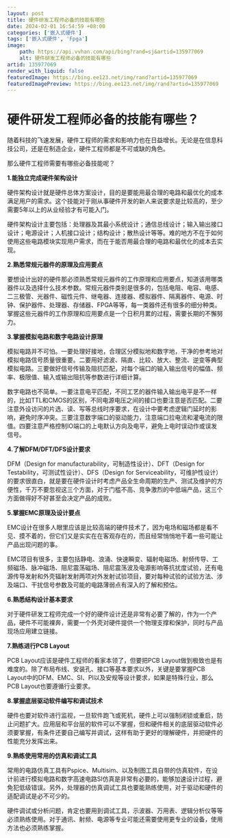 ```yaml
---
layout: post
title: 硬件研发工程师必备的技能有哪些
date: 2024-02-01 16:54:59 +08:00
categories: ['嵌入式硬件']
tags: ['嵌入式硬件', 'Fpga']
image:
    path: https://api.vvhan.com/api/bing?rand=sj&artid=135977069
    alt: 硬件研发工程师必备的技能有哪些
artid: 135977069
render_with_liquid: false
featuredImage: https://bing.ee123.net/img/rand?artid=135977069
featuredImagePreview: https://bing.ee123.net/img/rand?artid=135977069
---
```


# 硬件研发工程师必备的技能有哪些？

随着科技的飞速发展，硬件工程师的需求和影响力也在日益增长。无论是在信息科技公司，还是在制造企业，硬件工程师都是不可或缺的角色。

那么硬件工程师需要有哪些必备技能呢？

**1.能独立完成硬件架构设计**

硬件架构设计就是硬件总体方案设计，目的是要能用最合理的电路和最优化的成本满足用户的需求。这个技能对于刚从事硬件开发的新人来说要求是比较高的，至少需要5年以上的从业经验才有可能入门。

硬件架构设计主要包括：处理器及其最小系统设计；通信总线设计；输入输出接口设计；电源设计；人机接口设计；结构设计；散热设计等等。难的地方不在于如何使用这些电路模块实现用户需求，而在于能否用最合理的电路和最优化的成本去实现。

**2.熟悉常规元器件的原理及应用要点**

要想设计出好的硬件那必须熟悉常规元器件的工作原理和应用要点，知道该用哪类器件以及选择什么技术参数。常规元器件类别是很多的，包括电阻、电容、电感、二三极管、光器件、磁性元件、继电器、连接器、模拟器件、隔离器件、电源、时钟、保护器件、处理器、存储器、FPGA等等，每一类器件还有很多的细分种类。掌握这些元器件的工作原理和应用要点是一个日积月累的过程，需要长期的不懈努力。

**3.掌握模拟电路和数字电路设计原理**

模拟电路并不可怕。一要处理好接地，合理区分模拟地和数字地，干净的参考地对模拟电路信号质量很重要。二要用好滤波、隔直、比较、放大、整流、逆变等典型模拟电路。三要做好信号传输及阻抗匹配，对每个端口的输入输出信号的幅值、频率、极限值、输入或输出阻抗等参数进行详细计算。

数字电路也不简单。一要注意电平匹配，不同工艺的器件输入输出电平是不一样的，比如TTL和CMOS的区别，不同电源电压之间的接口也要注意是否匹配。二要注意外设访问的片选、读、写等总线时序要求，在设计中要考虑逻辑门延时的影响，避免时序冲突。三要注意数字端口的驱动能力，注意端口拉电流和灌电流的限值。四要注意严格控制IO端口的上电默认方向及电平，避免上电时误动作或误发信号。

**4.了解DFM/DFT/DFS设计要求**

DFM（Design for manufacturability，可制造性设计）、DFT（Design for Testability，可测试性设计）、DFS（Design for Serviceability，可维护性设计）的要求很直白，就是要在硬件设计时考虑产品全生命周期的生产、测试及维护的方便性，千万不要忽视这三个方面，对于门槛不高、竞争激烈的中低端产品，这三个方面做得好不好甚至会决定产品的成败。

**5.掌握EMC原理及设计要点**

EMC设计在很多人眼里应该是比较高端的硬件技术了，因为电场和磁场都是看不见、摸不着的，但它们又是实实在在客观存在的，而且经常悄悄地干着一些可能让产品出现问题的事。

EMC项目有很多，主要包括静电、浪涌、快速瞬变、辐射电磁场、射频传导、工频磁场、脉冲磁场、阻尼震荡磁场、阻尼震荡波及电源影响等抗扰度试验，还有电源传导发射和外壳辐射发射两项对外发射试验项目，要对每种试验的试验方法、涉及端口、干扰信号参数及可能的电路薄弱点有深入的了解和预估。

**6.熟悉结构设计基本要求**

对于硬件研发工程师完成一个好的硬件设计还是非常有必要了解的，作为一个产品，硬件不可能裸奔，需要一个外壳对硬件提供一个物理支撑和保护，同时与产品现场应用建立链接。

**7.熟练进行PCB Layout**

PCB Layout应该是硬件工程师的看家本领了，但要把PCB Layout做到极致也是有难度的。除了布局布线、安装孔、接口等基本要求以外，关键是要掌握PCB Layout中的DFM、EMC、SI、PI以及安规等设计要求，如果是特殊行业，那么PCB Layout也要遵循行业要求。

**8.掌握底层驱动软件编写和调试技术**

硬件也要对软件进行监视，一旦软件跑飞或死机，硬件上可以强制闭锁或重启，防止问题扩大。应用层和平台层的软件可以不掌握，但和硬件相关的底层驱动软件必须要掌握，有条件还要自己编写并调试，这样有助于更好的理解硬件，并把硬件的性能充分发挥出来。

**9.熟练使用常用的仿真和调试工具**

常用的电路仿真工具有Pspice、Multisim、以及制图工具自带的仿真软件，在设计前进行模拟电路和数字高速电路SI仿真是非常有必要的，能够加速设计过程，避免犯低级错误。另外，处理器的仿真调试工具也要能熟练使用，对于驱动和硬件的适配调试是必不可少的。

硬件调试或分析问题，肯定也要用到调试工具，示波器、万用表、逻辑分析仪等等必须熟练使用。对于通讯、射频、电源等专业可能还需要使用更专业的设备，使用方法也必须熟练掌握。